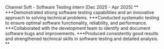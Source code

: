 Channel Soft - Software Testing intern [Dec 2025 - Apr 2025]
**
***Demonstrated strong software testing capabilities and an innovative approach to solving technical problems.
***Conducted systematic testing to ensure optimal software functionality, reliability, and performance.
***Collaborated with the development team to identify and document software bugs and improvements.
***Produced consistently good results and strengthened technical skills in software testing and detailed analysis.
**
